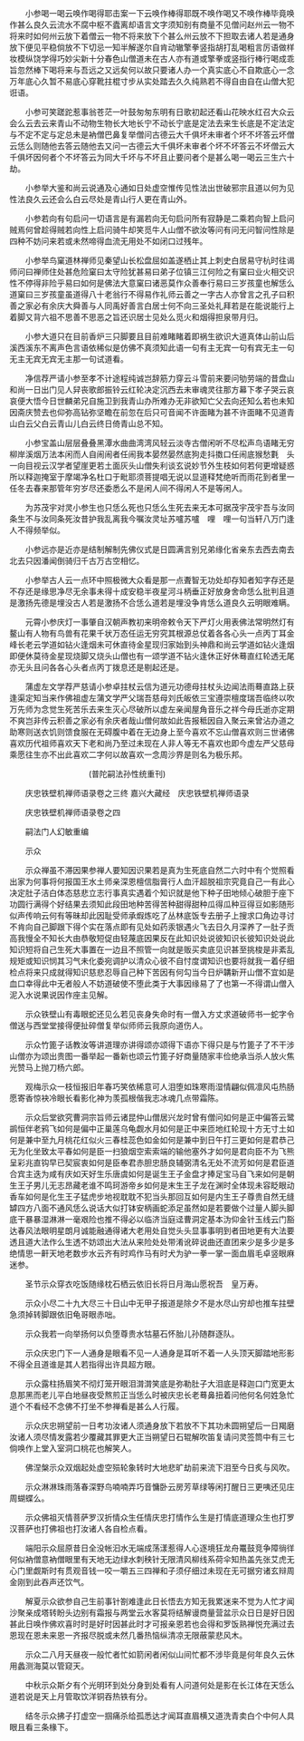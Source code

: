 <!-- { "loadSidebar": true } -->
　　小参喝一喝云唤作喝得耶击案一下云唤作棒得耶既不唤作喝又不唤作棒毕竟唤作甚么良久云流水不腐中枢不蠹离却语言文字须知别有商量不见僧问赵州云一物不将来时如何州云放下着僧云一物不将来放下个甚么州云放不下担取去诸人若是通身放下便见平稳倘放不下切忌一知半解遂尔自肯动辙擎拳竖指胡打乱喝粗言厉语做样妆模纵饶学得巧妙尖新十分春色山僧道未在古人亦有道或擎拳或竖指行棒行喝成乖旨忽然棒下喝将来与吾远之又远矣何以故只要诸人办一个真实底心不自欺底心一念万年底心久暂不易底心穿靴拄棍寸步从实处踏去久久纯熟若不得自由自在山僧大犯诳语。

　　小参可笑蹉跎惹事翁苍茫一叶鼓匆匆东明有日歌初起还看山花映水红召大众云会么云去云来青山不动物生物长大地长宁不动长宁底是定法去来生长底是不定法定与不定不定与定总未是衲僧巴鼻复举僧问古德云大千俱坏未审者个坏不坏答云坏僧云恁么则随他去答云随他去又问一古德云大千俱坏未审者个坏不坏答云不坏僧云大千俱坏因何者个不坏答云为同大千坏与不坏且止要问者个是甚么喝一喝云三生六十劫。

　　小参举大鉴和尚云说通及心通如日处虚空惟传见性法出世破邪宗且道以何为见性法良久云还会么白云尽处是青山行人更在青山外。

　　小参若向有句启问一切语言是有漏若向无句启问所有寂静是二乘若向智上启问贼焉何曾趁得贼若向性上启问骑牛却笑觅牛人山僧不欲汝等问有问无问智问性除是四种不妨问来若或未然啼得血流无用处不如闭口过残年。

　　小参举鸟窠道林禅师见秦望山长松盘屈如盖遂栖止其上刺史白居易守杭时往谒师问曰禅师住处甚危险窠曰太守险犹甚易曰弟子位镇三江何险之有窠曰业火相交识性不停得非险乎易曰如何是佛法大意窠曰诸恶莫作众善奉行易曰三岁孩童也解恁么道窠曰三岁孩童虽道得八十老翁行不得易作礼师云善之一字古人亦曾言之孔子曰积善之家必有余庆大舜善与人同禹好善言白居士何不向三圣处礼拜若是在能说能行上着脚又背六祖不思善不思恶之旨还识居士见处么觅火和烟得担泉带月归。

　　小参大道只在目前香炉三只脚要且目前难睹睹着即祸生欲识大道真体山前山后溪西溪东不离声色言语依稀似是仿佛不真须知此语一句有主无宾一句有宾无主一句无主无宾无宾无主那一句试道看。

　　净信荐严请小参至孝不计途程纯诚岂辞筋力穿云斗雪前来要问劬劳端的昔盘山和尚一日出门见人舁丧歌郎振铃云红轮决定沉西去未审魂灵往那方幕下孝子哭云哀哀便大悟今日世麟弟兄自施卫到我青山办所难办无非欲知亡父去向还知么若也未知因斋庆赞去也仰弥高钻弥坚瞻在前忽在后只可音闻不许面睹为甚不许面睹不见道青山白云父白云青山儿白云终日倚青山总不知。

　　小参宝盖山层层叠叠黑潭水曲曲湾湾风轻云淡寺古僧闲听不尽松声鸟语睹无穷柳岸溪烟万法本闲而人自闹闹者任闹我本晏然晏然底狗走抖擞口任闹底猴愁氀　头一向目视云汉学者望崖更若土面灰头山僧失利谈玄说妙节外生枝如何若何更增疑惑所以释迦掩室于摩竭净名杜口于毗耶须菩提唱无说以显道释梵绝听而雨花到者里一任冬去春来那管年穷岁尽还委悉么不是闲人间不得闲人不是等闲人。

　　为苏茂宇对灵小参生也只恁么死也只恁么生死去来无本可据茂宇茂宇吾与汝同条生不与汝同条死汝昔护我乱离我今嘱汝灵址苏嚧苏嚧　哩　哩一句当轩八万门逢人不得频举似。

　　小参远亦是近亦是结制解制先佛仪式是日圆满言别兄弟缘化省亲东去西去南去北去只因潘闻倒骑归千古万古空相忆。

　　小参举古人云一点环中照极微大众看是那一点聻智无功处却存知者知字存还是不存还是缘思净尽无余事未得十成安稳半夜星河斗柄垂正好放身舍命恁么批判且道是激扬先德是埋没古人若是激扬不合恁么道若是埋没争肯恁么道良久云明眼难瞒。

　　元霄小参庆灯一事肇自汉朝声教初来明帝敕令天下严灯火用表佛法常明然灯有鳌山有人物有鸟兽有花果千状万态任运无穷究其根源总仗着各各心头一点丙丁耳金峰长老云学道如钻火逢烟未可休直待金星现归家始到头神鼎和尚云学道如钻火逢烟即便休莫待金星现烧脚又烧头山僧也有一颂学道不钻火逢休正好休蓦直红轮透无尾亦无头且问各各心头者点丙丁拨息还是剔起还是。

　　蒲虚左文学荐严慈请小参卓拄杖云信为道元功德母拄杖头边闻法雨蓦直路上获逢渠定知当来作佛祖虚左蒲文学严父瑞吾慈母刘氏皈依三宝遵崇檀度瑞吾临终以吹万先师为念觉生死苦乐去来生灭心尽破所以虚左亲闻屋角音乐之祥今母氏逝亦定期不爽岂非传云积善之家必有余庆者哉山僧何故如此告报秪因自入聚云来曾沾办道之助寒则送衣饥则馈食服在无碍腹中着在无边身上至今喜欢不忘山僧喜欢则三世诸佛喜欢历代祖师喜欢天下老和尚乃至过未现在人非人等无不喜欢也即今虚左严父慈母乘愿往生亦不出此喜欢二字何以故喜欢一念周沙界是则名为极乐邦。

　　　　　　　　　　(普陀嗣法孙性统重刊)

　　庆忠铁壁机禅师语录卷之三终
嘉兴大藏经　庆忠铁壁机禅师语录


　　庆忠铁壁机禅师语录卷之四

　　嗣法门人幻敏重编

　　示众

　　示众禅虽不滞因果参禅人要知因识果若是真为生死底自然二六时中有个觉照看出家为何事将何报国王水土师亲深恩檀信脂膏行人血汗超脱祖宗究竟自己一有此心决定肚子洁白体态慈悲立志行事真实遇着个知识就是他下种子田地倾心破胆于座下功圆行满得个好结果去须知此段田地种苦得苦种甜得甜种瓜得瓜种豆得豆如影随形似声传响云何有等昧却此因耻受师承煆炼吃了丛林底饭专去册子上搜求口角边寻讨不肯向自己脚跟下得个实在落点即有见处如药汞银遇火飞去日久月深养了一肚子贡高我慢全不知长大由恭敬短促由轻蔑底因果反在此知识处说彼知识长彼知识处说此知识短将自己生死大事置在一边且不照管一向就是贩买卖底见识甚至挑梭是非紊乱规矩或知识悯其习气未化委宛调护以清众心彼不自忖度谓知识也要将就我一着仔细检点将来只成就得知识慈悲忍辱自己种下苦因有何勾当今日炉韝新开山僧不宜如是血口幸得此中无者般人不妨道破使不堕此类于大事因缘易了了也第一不得谓山僧入泥入水说果说因作座主见解。

　　示众铁壁山有毒眼蛇还见么若见丧身失命时有一僧入方丈求道破师书一蛇字令僧送与西堂堂接得便扯碎僧复举似师师云我原向道伤人。

　　示众竹篦子话教汝等讲道理亦讲得颂亦颂得下语亦下得只是与竹篦子了不干涉山僧亦为颂出贵图一番举起一番新也颂云竹篦子好商量随家丰俭绝承当杀人放火焦光赞马上抛刀杨六郎。

　　观梅示众一枝恒报旧年春巧笑依稀意可人泪堕如珠寒雨湿情翩似佩凛风屯热肠愿寄香惊袂冷眼长看影化神为羡孤根偕我志冰魂几点带霜陈。

　　示众后堂欲究曹洞宗旨师云诸昆仲山僧居兴龙时曾有僧问如何是正中偏答云鹭鹚恒伴老鸦飞如何是偏中正巢莲乌龟觑水月如何是正中来匝地红轮现十方无寸土如何是兼中至九月桃花红似火三春桂蕊色如金如何是兼中到日午打三更如何是君恭己无为化坐致太平春如何是臣一扫狼烟空索索端的输他塞外才如何是君向臣不为飞熊呈彩兆直钩早已契宸衷如何是臣奉君赤胆忠肠良辅弼清名无处不流芳如何是君臣道合宾主迭为咸有庆如天好生乐唐虞如何是诞生王子金盘才捧足宝马自飞来如何是朝生王子男儿无志昂藏老谁不鸣珂游帝乡如何是末生王子龙在渊时全体现未容眨眼动香车如何是化生王子猛虎步地视耽耽不犯当头那回互如何是内生王子尊贵自然无缝罅四方八面不通风恁么说话大似打钵安柄画蛇添足虽然如是若要做个过量人脚头脚底干暴暴湿淋淋一毫艰险也推不得必以临济当庭迳曹洞定基本沩仰金针玉线云门豁达春风法眼明星朗月诚能融通得诸大老用处自觉头头显事事明到者田地更有大法要透且道大法作么生透不妨颂出大法从来险处处带淆讹碎说曲还直团来少是多少是多绝情思一鼾天地老数步水云齐有时鸡作马有时犬为驴一拳一掌一面血眉毛卓竖眼麻迷参。

　　圣节示众穿衣吃饭随缘枕石栖云依旧长将日月海山愿祝吾　皇万寿。

　　示众小尽二十九大尽三十日山中无甲子报道是除夕不是水尽山穷却也推车拄壁急须掉转脚跟依旧龟哥眼赤咄。

　　示众我若一向举扬何以负堕尊贵水牯墓石怀胎儿孙随群逐队。

　　示众庆忠门下一人通身是眼看不见一人通身是耳听不着一人头顶天脚踏地形影不得全且道谁是其人若指得出许具超方眼。

　　示众露柱扬眉笑不彻灯笼开眼泪潸潸笑底是弥勒肚子大泪底是释迦口门宽更太息那黑而老儿平白地昼夜受熬煎正当恁么时被庆忠长老蓦鼻扭着问他何名何姓急忙道个不看经不念佛不打坐不参禅看是甚么人行履。

　　示众庆忠朔望前一日考功汝诸人须通身放下若放不下其功未圆朔望后一日羯磨汝诸人须尽情发露若少覆藏其罪更大正当朔望日石辊解吹笛复请问灵签筒中有三七倘唤作上堂入室洞口桃花也解笑人。

　　佛涅槃示众双烟起处虚空殒轮象转时大地悲旷劫前来流下泪至今日炙与风吹。

　　示众淋淋珠雨落春深野鸟喃喃弄巧音慵卧云房芳草绿等闲打醒日三更咦还见庄周蝴蝶么。

　　示众佛祖灭情菩萨罗汉折情众生任情庆忠打情作么生是打情底道理众生也打罗汉菩萨也打佛祖也打汝诸人各自检点看。

　　端阳示众屈原昔日全没帐汩水无端成荡漾惹得人心逐境狂龙舟鼍鼓竞争障徜徉何似衲僧意衲僧眼里有天地无边绿水刺秧针无限清风柳线系荷伞知热盖先张艾虎无心门里觑斯时有贯观音钱一咬一嚼五三四禅和子须仔细过未现在无可据穷诸玄辩周金刚到此吞声还饮气。

　　解夏示众欲参自己生前事针劄难逢此日长悟去方知无我累迷来不觉为人忙才闻沙聚亲成塔转盼头边别有霜报与两堂云水客莫将结解谩商量营盆示众日日是好日因甚此日唤作佛欢喜时时是好时因甚此时才可报亲恩若也会得和罗饭熟禅悦充满过去恩现在恩未来恩一齐报尽脱或未然几番热恼纵清凉无限蔽蒙悲风木。

　　示众二八月天昼夜一般忙者忙如箭闲者闲似山间忙都不涉毕竟是何年良久云休用蠡测海莫以管窥天。

　　中秋示众斯夕有个光明环到处分身到处看有人问道何处是影在长江体在天恁么道若说是天上月管取饮洋铜吞热铁有分。

　　结冬示众拂子打虚空一掴痛杀给孤悉达才闻耳直眉横又道洗青卖白个中何人具眼且看三条椽下。

